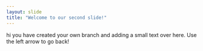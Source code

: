 ```yaml
---
layout: slide
title: "Welcome to our second slide!"
---
```

hi you have created your own branch and adding a small text over here.
Use the left arrow to go back!
